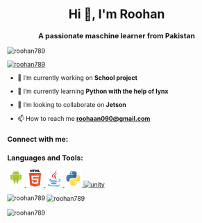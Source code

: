 <h1 align="center">Hi 👋, I'm Roohan</h1>
<h3 align="center">A passionate maschine learner from Pakistan</h3>

<p align="left"> <img src="https://komarev.com/ghpvc/?username=roohan789&label=Profile%20views&color=0e75b6&style=flat" alt="roohan789" /> </p>

<p align="left"> <a href="https://github.com/ryo-ma/github-profile-trophy"><img src="https://github-profile-trophy.vercel.app/?username=roohan789" alt="roohan789" /></a> </p>

- 🔭 I’m currently working on **School project**

- 🌱 I’m currently learning **Python with the help of lynx**

- 👯 I’m looking to collaborate on **Jetson**

- 📫 How to reach me **roohaan090@gmail.com**

<h3 align="left">Connect with me:</h3>
<p align="left">
</p>

<h3 align="left">Languages and Tools:</h3>
<p align="left"> <a href="https://developer.android.com" target="_blank" rel="noreferrer"> <img src="https://raw.githubusercontent.com/devicons/devicon/master/icons/android/android-original-wordmark.svg" alt="android" width="40" height="40"/> </a> <a href="https://www.w3.org/html/" target="_blank" rel="noreferrer"> <img src="https://raw.githubusercontent.com/devicons/devicon/master/icons/html5/html5-original-wordmark.svg" alt="html5" width="40" height="40"/> </a> <a href="https://www.java.com" target="_blank" rel="noreferrer"> <img src="https://raw.githubusercontent.com/devicons/devicon/master/icons/java/java-original.svg" alt="java" width="40" height="40"/> </a> <a href="https://www.python.org" target="_blank" rel="noreferrer"> <img src="https://raw.githubusercontent.com/devicons/devicon/master/icons/python/python-original.svg" alt="python" width="40" height="40"/> </a> <a href="https://unity.com/" target="_blank" rel="noreferrer"> <img src="https://www.vectorlogo.zone/logos/unity3d/unity3d-icon.svg" alt="unity" width="40" height="40"/> </a> </p>

<p><img align="left" src="https://github-readme-stats.vercel.app/api/top-langs?username=roohan789&show_icons=true&locale=en&layout=compact" alt="roohan789" /></p>

<p>&nbsp;<img align="center" src="https://github-readme-stats.vercel.app/api?username=roohan789&show_icons=true&locale=en" alt="roohan789" /></p>

<p><img align="center" src="https://github-readme-streak-stats.herokuapp.com/?user=roohan789&" alt="roohan789" /></p>

